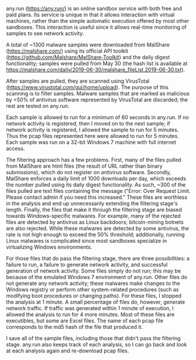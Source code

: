 any.run (https://any.run/) is an online sandbox service with both free and paid plans.  Its service is unique in that it allows interaction with virtual machines, rather than the simple automatic execution offered by most other sandboxes.  This interaction is useful since it allows real-time monitoring of samples to see network activity.

A total of ~1300 malware samples were downloaded from MalShare (https://malshare.com/) using its official API toolkit (https://github.com/Malshare/MalShare-Toolkit) and the daily digest functionality; samples were pulled from May 30 (the hash list is available at https://malshare.com/daily/2019-06-30/malshare_fileList.2019-06-30.txt).

After samples are pulled, they are scanned using VirusTotal (https://www.virustotal.com/gui/home/upload).  The purpose of this scanning is to filter samples.  Malware samples that are marked as malicious by <50% of antivirus software represented by VirusTotal are discarded; the rest are tested on any.run.

Each sample is allowed to run for a minimum of 60 seconds in any.run.  If no network activity is registered, then I moved on to the next sample; if network activity is registered, I allowed the sample to run for 5 minutes.  Thus the pcap files represented here were allowed to run for 5 minutes.  Each sample was run on a 32-bit Windows 7 machine with full internet access.

The filtering approach has a few problems.  First, many of the files pulled from MalShare are html files (the result of URL rather than binary submissions), which do not register on antivirus software.  Secondly, MalShare enforces a daily limit of 1000 downloads per day, which exceeds the number pulled using its daily digest functionality.  As such, ~300 of the files pulled are text files containing the message ("Error: Over Request Limit.  Please contact admin if you need this increased."  These files are worthless in the analysis and end up unnecessarily extending the filtering stage's length.  Finally, the files that make it through the filtering stage are biased towards Windows-specific malwares.  For example, many of the rejected files are detected by antivirus as Linux backdoors; bitcoin-mining botnets are also rejected.  While these malwares are detected by some antivirus, the rate is not high enough to exceed the 50% threshold; additionally, running Linux malwares is complicated since most sandboxes specialize in virtualizing Windows environments.

For those files that do pass the filtering stage, there are three possibilities: a failure to run, a failure to generate network activity, and successful generation of network activity.  Some files simply do not run; this may be because of the emulated Windows 7 environment of any.run.  Other files do not generate any network activity; these malwares make changes to the Windows registry or perform other system-related procedures (such as modifying boot procedures or changing paths).  For these files, I stopped the analysis at 1 minute.  A small percentage of files do, however, generate network traffic.  If traffic was generated within 1 minute of execution, I allowed the analysis to run for 4 more minutes.  Most of these files are executibles, but some are Excel files.  The name of each pcap file corresponds to the md5 hash of the file that produced it.

I save all of the sample files, including those that didn't pass the filtering stage.  any.run also keeps track of each analysis, so I can go back and look at each analysis again and re-download pcap files.

